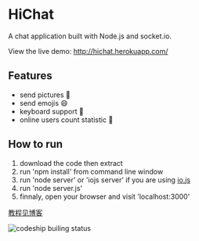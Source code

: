 HiChat
===
 
A chat application built with Node.js and socket.io.

View the live demo: http://hichat.herokuapp.com/

Features
---
* send pictures :sunrise:
* send emojis :smile:
* keyboard support :musical_keyboard:
* online users count statistic :ghost:

How to run
---
1. download the code then extract
2. run 'npm install' from command line window
3. run 'node server' or 'iojs server' if you are using [io.js](https://iojs.org/)
4. run 'node server.js'
5. finnaly, open your browser and visit 'localhost:3000'

[教程见博客](http://www.cnblogs.com/Wayou/p/hichat_built_with_nodejs_socket.html)

![codeship builing status](https://codeship.com/projects/73bd0d90-9897-0131-516c-56598d7b87e5/status?branch=master)


